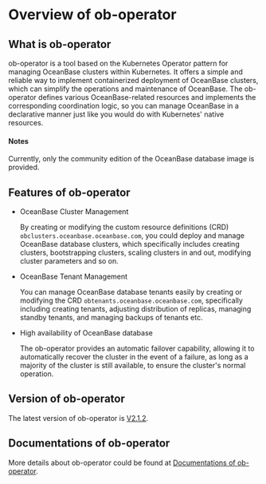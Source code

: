 # Overview of ob-operator

## What is ob-operator

ob-operator is a tool based on the Kubernetes Operator pattern for managing OceanBase clusters within Kubernetes. It offers a simple and reliable way to implement containerized deployment of OceanBase clusters, which can simplify the operations and maintenance of OceanBase. The ob-operator defines various OceanBase-related resources and implements the corresponding coordination logic, so you can manage OceanBase in a declarative manner just like you would do with Kubernetes' native resources.

<main id="notice" type='explain'>
  <h4>Notes</h4>
  <p>Currently, only the community edition of the OceanBase database image is provided.</p>
</main>

## Features of ob-operator

* OceanBase Cluster Management
  
  By creating or modifying the custom resource definitions (CRD) `obclusters.oceanbase.oceanbase.com`, you could deploy and manage OceanBase database clusters, which specifically includes creating clusters, bootstrapping clusters, scaling clusters in and out, modifying cluster parameters and so on.

* OceanBase Tenant Management

  You can manage OceanBase database tenants easily by creating or modifying the CRD `obtenants.oceanbase.oceanbase.com`, specifically including creating tenants, adjusting distribution of replicas, managing standby tenants, and managing backups of tenants etc.

* High availability of OceanBase database

  The ob-operator provides an automatic failover capability, allowing it to automatically recover the cluster in the event of a failure, as long as a majority of the cluster is still available, to ensure the cluster's normal operation.

## Version of ob-operator

The latest version of ob-operator is [V2.1.2](https://github.com/oceanbase/ob-operator/tree/2.1.2_release).


## Documentations of ob-operator

More details about ob-operator could be found at [Documentations of ob-operator](https://en.oceanbase.com/docs/community-ob-operator-doc-en-10000000001137618).